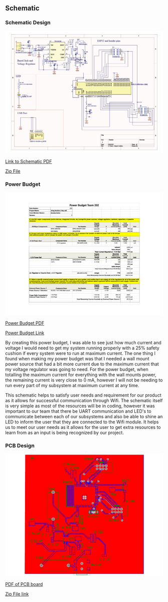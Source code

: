 ## Schematic

### Schematic Design

![Schematic of 2 way wifi communication](1744163966589-7e53abb0-3b01-4fdc-bb91-1a21769e6c02_1.jpg)



[Link to Schematic PDF](<Schem design.pdf>)


[Zip File](<../../../../Desktop/School Programs/2025 spring/Wifi Communication.zip>)


### Power Budget

![Power Budget](1740775855263-a0fc072d-b641-4deb-8700-291f5a488f14_1.jpg)

[Power Budget PDF](<power budget - Sheet1.pdf>)

[Power Budget Link](https://docs.google.com/spreadsheets/d/1vRoSXK202q8WlBCtyZgGOLbRly6qO8YX6i80h-ZgNSs/edit?usp=sharing)

By creating this power budget, I was able to see just how much current and voltage I would need to get my system running properly with a 25% safety cushion if every system were to run at maximum current. The one thing I found when making my power budget was that I needed a wall mount power source that had a bit more current due to the maximum current that my voltage regulator was going to need. For the power budget, when totalling the maximum current for everything with the wall mounts power, the remaining current is very close to 0 mA, however I will not be needing to run every part of my subsystem at maximum current at any time.

This schematic helps to satisfy user needs and requirement for our product as it allows for successful communication through Wifi. The schematic itself is very simple as most of the resources will be in coding, however it was important to our team that there be UART communication and LED's to communicate between each of our subsystems and also be able to shine an LED to inform the user that they are connected to the Wifi module. It helps us to meet our user needs as it allows for the user to get extra resources to learn from as an input is being recognized by our project.


### PCB Design

![PDF Design](1744415070355-ca34e5a5-1004-4eb7-99e8-e369a6433012_1.jpg)

[PDF of PCB board](Schematic.pdf)

[Zip File link](<../../../../../../Public/Documents/Altium/PCB_Project/Keeter_PCB_team203 (4-11-2025 4-49-03 PM).zip>)